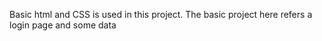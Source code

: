 Basic html and CSS is used in this project.
The basic project here refers a login page and some data
